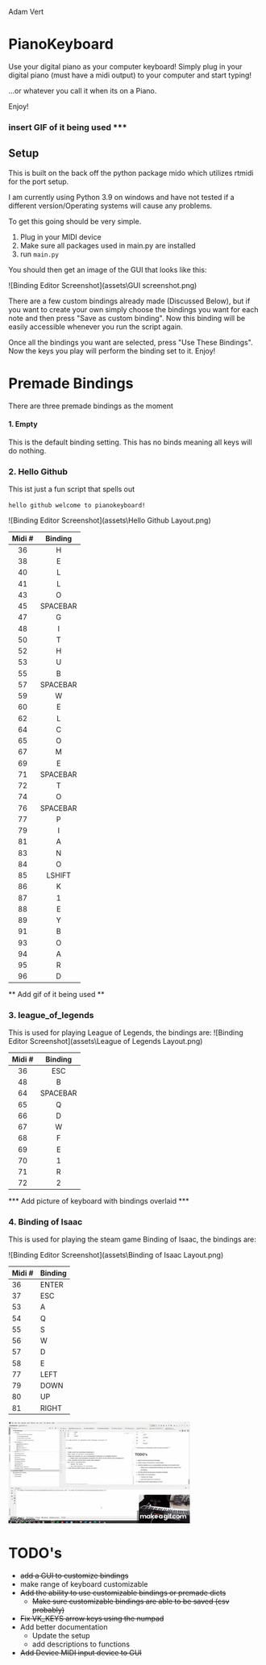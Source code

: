 Adam Vert

# PianoKeyboard
Use your digital piano as your computer keyboard!
Simply plug in your digital piano (must have a midi output) to your computer and start typing! 

...or whatever you call it when its on a Piano.

Enjoy!


### insert GIF of it being used ***

## Setup
This is built on the back off the python package mido which utilizes rtmidi for the port setup.

I am currently using Python 3.9 on windows and have not tested if a different version/Operating systems will cause any problems.

To get this going should be very simple.
1. Plug in your MIDI device
2. Make sure all packages used in main.py are installed
3. run `main.py`

You should then get an image of the GUI that looks like this:

![Binding Editor Screenshot](assets\GUI screenshot.png)


There are a few custom bindings already made (Discussed Below), but if you want to create your own simply choose the bindings you want for each note and then press "Save as custom binding". Now this binding will be easily accessible whenever you run the script again.

Once all the bindings you want are selected, press "Use These Bindings". Now the keys you play will perform the binding set to it. Enjoy!


# Premade Bindings
There are three premade bindings as the moment

#### 1. Empty
This is the default binding setting. This has no binds meaning all keys will do nothing.

### 2. Hello Github
This ist just a fun script that spells out

`hello github welcome to pianokeyboard!` 

![Binding Editor Screenshot](assets\Hello Github Layout.png)

| Midi # |  Binding |
|:------:|:--------:|
|   36   |     H    |
|   38   |     E    |
|   40   |     L    |
|   41   |     L    |
|   43   |     O    |
|   45   | SPACEBAR |
|   47   |     G    |
|   48   |     I    |
|   50   |     T    |
|   52   |     H    |
|   53   |     U    |
|   55   |     B    |
|   57   | SPACEBAR |
|   59   |     W    |
|   60   |     E    |
|   62   |     L    |
|   64   |     C    |
|   65   |     O    |
|   67   |     M    |
|   69   |     E    |
|   71   | SPACEBAR |
|   72   |     T    |
|   74   |     O    |
|   76   | SPACEBAR |
|   77   |     P    |
|   79   |     I    |
|   81   |     A    |
|   83   |     N    |
|   84   |     O    |
|   85   |  LSHIFT  |
|   86   |     K    |
|   87   |     1    |
|   88   |     E    |
|   89   |     Y    |
|   91   |     B    |
|   93   |     O    |
|   94   |     A    |
|   95   |     R    |
|   96   |     D    |
** Add gif of it being used **

### 3. league_of_legends
This is used for playing League of Legends, the bindings are:
![Binding Editor Screenshot](assets\League of Legends Layout.png)

| Midi # |  Binding |
|:------:|:--------:|
|   36   |    ESC   |
|   48   |     B    |
|   64   | SPACEBAR |
|   65   |     Q    |
|   66   |     D    |
|   67   |     W    |
|   68   |     F    |
|   69   |     E    |
|   70   |    1     |
|   71   |     R    |
|   72   |     2    |

*** Add picture of keyboard with bindings overlaid ***

### 4. Binding of Isaac
This is used for playing the steam game Binding of Isaac, the bindings are:

![Binding Editor Screenshot](assets\Binding of Isaac Layout.png)

| Midi # | Binding |
|--------|---------|
| 36     | ENTER   |
| 37     | ESC     |
| 53     | A       |
| 54     | Q       |
| 55     | S       |
| 56     | W       |
| 57     | D       |
| 58     | E       |
| 77     | LEFT    |
| 79     | DOWN    |
| 80     | UP      |
| 81     | RIGHT   |

![Binding of Isaac gif](assets\binding_gif.gif)



# TODO's

- ~~add a GUI to customize bindings~~
- make range of keyboard customizable
- ~~Add the ability to use customizable bindings or premade dicts~~
   - ~~Make sure customizable bindings are able to be saved (csv probably)~~
- ~~Fix VK_KEYS arrow keys using the numpad~~
- Add better documentation
    - Update the setup
    - add descriptions to functions
- ~~Add Device MIDI input device to GUI~~

